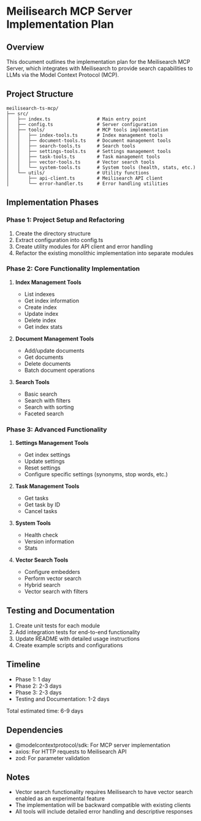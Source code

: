 # Meilisearch MCP Server Implementation Plan

## Overview
This document outlines the implementation plan for the Meilisearch MCP Server, which integrates with Meilisearch to provide search capabilities to LLMs via the Model Context Protocol (MCP).

## Project Structure

```
meilisearch-ts-mcp/
├── src/
│   ├── index.ts                 # Main entry point
│   ├── config.ts                # Server configuration
│   ├── tools/                   # MCP tools implementation
│   │   ├── index-tools.ts       # Index management tools
│   │   ├── document-tools.ts    # Document management tools
│   │   ├── search-tools.ts      # Search tools
│   │   ├── settings-tools.ts    # Settings management tools
│   │   ├── task-tools.ts        # Task management tools
│   │   ├── vector-tools.ts      # Vector search tools 
│   │   └── system-tools.ts      # System tools (health, stats, etc.)
│   └── utils/                   # Utility functions
│       ├── api-client.ts        # Meilisearch API client
│       └── error-handler.ts     # Error handling utilities
```

## Implementation Phases

### Phase 1: Project Setup and Refactoring
1. Create the directory structure
2. Extract configuration into config.ts
3. Create utility modules for API client and error handling
4. Refactor the existing monolithic implementation into separate modules

### Phase 2: Core Functionality Implementation
1. **Index Management Tools**
   - List indexes
   - Get index information
   - Create index
   - Update index
   - Delete index
   - Get index stats

2. **Document Management Tools**
   - Add/update documents
   - Get documents
   - Delete documents
   - Batch document operations

3. **Search Tools**
   - Basic search
   - Search with filters
   - Search with sorting
   - Faceted search

### Phase 3: Advanced Functionality
1. **Settings Management Tools**
   - Get index settings
   - Update settings
   - Reset settings
   - Configure specific settings (synonyms, stop words, etc.)

2. **Task Management Tools**
   - Get tasks
   - Get task by ID
   - Cancel tasks

3. **System Tools**
   - Health check
   - Version information
   - Stats

4. **Vector Search Tools**
   - Configure embedders
   - Perform vector search
   - Hybrid search
   - Vector search with filters

## Testing and Documentation
1. Create unit tests for each module
2. Add integration tests for end-to-end functionality
3. Update README with detailed usage instructions
4. Create example scripts and configurations

## Timeline
- Phase 1: 1 day
- Phase 2: 2-3 days
- Phase 3: 2-3 days
- Testing and Documentation: 1-2 days

Total estimated time: 6-9 days

## Dependencies
- @modelcontextprotocol/sdk: For MCP server implementation
- axios: For HTTP requests to Meilisearch API
- zod: For parameter validation

## Notes
- Vector search functionality requires Meilisearch to have vector search enabled as an experimental feature
- The implementation will be backward compatible with existing clients
- All tools will include detailed error handling and descriptive responses 
